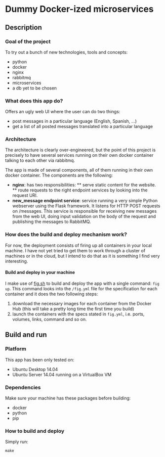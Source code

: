# Dummy Docker-ized microservices

## Description

### Goal of the project
To try out a bunch of new technologies, tools and concepts:
* python
* docker
* nginx
* rabbitmq
* microservices
* a db yet to be chosen

### What does this app do?
Offers an ugly web UI where the user can do two things:
* post messages in a particular language (English, Spanish, ...)
* get a list of all posted messages translated into a particular language

### Architecture
The architecture is clearly over-engineered, but the point of this project is precisely to have several services running on their own docker container talking to each other via rabbitmq.

The app is made of several components, all of them running in their own docker container. The components are the following:
* **nginx**: has two responsibilities:
** serve static content for the website.
** route requests to the right endpoint services by looking into the request URI.
* **new_message endpoint service**: service running a very simple Python webserver using the Flask framework. It listens for HTTP POST requests on /messages. This service is responsible for receiving new messages from the web UI, doing input validation on the body of the request and publishing the messages to RabbitMQ.

### How does the build and deploy mechanism work?
For now, the deployment consists of firing up all containers in your local machine. I have not yet tried to get them to work through a cluster of machines or in the cloud, but I intend to do that as it is something I find very interesting.

#### Build and deploy in your machine
I make use of [fig.sh](http://www.fig.sh) to build and deploy the app with a single command: `fig up`. This command looks into the `/fig.yml` file for the specification for each container and it does the two following steps:
1. download the necessary images for each container from the Docker Hub (this will take a pretty long time the first time you build)
2. launch the containers with the specs stated in `fig.yml`, i.e. ports, volumes, links, command and so on.

## Build and run

### Platform
This app has been only tested on:
* Ubuntu Desktop 14.04
* Ubuntu Server 14.04 running on a VirtualBox VM

### Dependencies
Make sure your machine has these packages before building:
* docker
* python
* pip

### How to build and deploy
Simply run:
```
make
```
